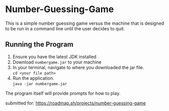# Number-Guessing-Game
This is a simple number guessing game versus the machine that is designed to be run in a command line until the user decides to quit.

## Running the Program
1. Ensure you have the latest JDK installed
2. Download `numbergame.jar` to your machine
3. In your terminal, navigate to where you downloaded the jar file.  
   `cd <your file path>`
4. Run the application.  
   ```java -jar numbergame.jar```

The program itself will provide prompts for how to play.


submitted for: https://roadmap.sh/projects/number-guessing-game
